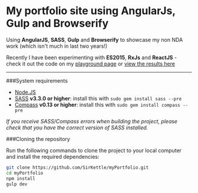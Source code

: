 My portfolio site using AngularJs, Gulp and Browserify
=================================================

Using **AngularJS**, **SASS**, **Gulp** and **Browserify** to showcase my non NDA work (which isn't much in last two years!)

Recently I have been experimenting with **ES2015**, **RxJs** and **ReactJS** - check it out the code on my [playground page](https://github.com/SirKettle/myPortfolio/tree/master/src/app/views/play) or [view the results here](http://willthirkettle.co,uk/#/play)

---

###System requirements

- [Node.JS](http://nodejs.org/)
- [SASS](http://sass-lang.com/) **v3.3.0 or higher**: install this with `sudo gem install sass --pre`
- [Compass](http://compass-style.org/) **v0.13 or higher**: install this with `sudo gem install compass --pre`

_If you receive SASS/Compass errors when building the project, please check that you have the correct version of SASS installed._



###Cloning the repository

Run the following commands to clone the project to your local computer and install the required dependencies:

```bash
git clone https://github.com/SirKettle/myPortfolio.git
cd myPortfolio
npm install
gulp dev
```

